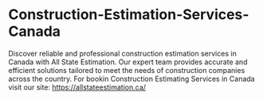 # Construction-Estimation-Services-Canada
 Discover reliable and professional construction estimation services in Canada with All State Estimation. Our expert team provides accurate and efficient solutions tailored to meet the needs of construction companies across the  country.
For bookin Construction Estimating Services in Canada visit our site:
https://allstateestimation.ca/
